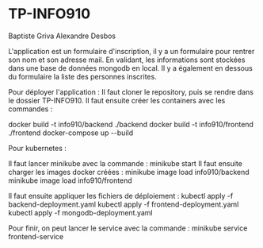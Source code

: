 # TP-INFO910

Baptiste Griva
Alexandre Desbos

L'application est un formulaire d'inscription, il y a un formulaire pour rentrer son nom et son adresse mail.
En validant, les informations sont stockées dans une base de données mongodb en local.
Il y a également en dessous du formulaire la liste des personnes inscrites.

Pour déployer l'application :
Il faut cloner le repository, puis se rendre dans le dossier TP-INFO910.
Il faut ensuite créer les containers avec les commandes :

docker build -t info910/backend ./backend
docker build -t info910/frontend ./frontend
docker-compose up --build

Pour kubernetes :

Il faut lancer minikube avec la commande : minikube start
Il faut ensuite charger les images docker créées :
minikube image load info910/backend  
minikube image load info910/frontend

Il faut ensuite appliquer les fichiers de déploiement :
kubectl apply -f backend-deployment.yaml
kubectl apply -f frontend-deployment.yaml
kubectl apply -f mongodb-deployment.yaml

Pour finir, on peut lancer le service avec la commande :
minikube service frontend-service
